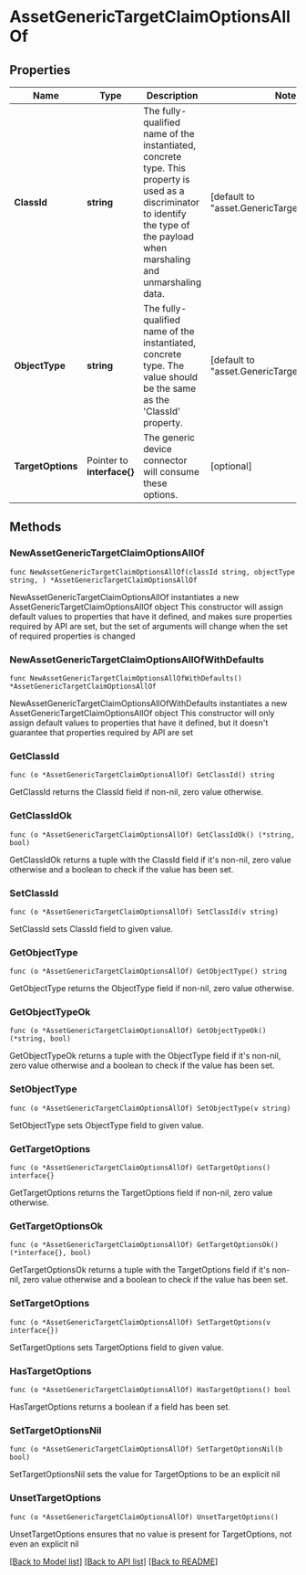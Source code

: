 # AssetGenericTargetClaimOptionsAllOf

## Properties

Name | Type | Description | Notes
------------ | ------------- | ------------- | -------------
**ClassId** | **string** | The fully-qualified name of the instantiated, concrete type. This property is used as a discriminator to identify the type of the payload when marshaling and unmarshaling data. | [default to "asset.GenericTargetClaimOptions"]
**ObjectType** | **string** | The fully-qualified name of the instantiated, concrete type. The value should be the same as the &#39;ClassId&#39; property. | [default to "asset.GenericTargetClaimOptions"]
**TargetOptions** | Pointer to **interface{}** | The generic device connector will consume these options. | [optional] 

## Methods

### NewAssetGenericTargetClaimOptionsAllOf

`func NewAssetGenericTargetClaimOptionsAllOf(classId string, objectType string, ) *AssetGenericTargetClaimOptionsAllOf`

NewAssetGenericTargetClaimOptionsAllOf instantiates a new AssetGenericTargetClaimOptionsAllOf object
This constructor will assign default values to properties that have it defined,
and makes sure properties required by API are set, but the set of arguments
will change when the set of required properties is changed

### NewAssetGenericTargetClaimOptionsAllOfWithDefaults

`func NewAssetGenericTargetClaimOptionsAllOfWithDefaults() *AssetGenericTargetClaimOptionsAllOf`

NewAssetGenericTargetClaimOptionsAllOfWithDefaults instantiates a new AssetGenericTargetClaimOptionsAllOf object
This constructor will only assign default values to properties that have it defined,
but it doesn't guarantee that properties required by API are set

### GetClassId

`func (o *AssetGenericTargetClaimOptionsAllOf) GetClassId() string`

GetClassId returns the ClassId field if non-nil, zero value otherwise.

### GetClassIdOk

`func (o *AssetGenericTargetClaimOptionsAllOf) GetClassIdOk() (*string, bool)`

GetClassIdOk returns a tuple with the ClassId field if it's non-nil, zero value otherwise
and a boolean to check if the value has been set.

### SetClassId

`func (o *AssetGenericTargetClaimOptionsAllOf) SetClassId(v string)`

SetClassId sets ClassId field to given value.


### GetObjectType

`func (o *AssetGenericTargetClaimOptionsAllOf) GetObjectType() string`

GetObjectType returns the ObjectType field if non-nil, zero value otherwise.

### GetObjectTypeOk

`func (o *AssetGenericTargetClaimOptionsAllOf) GetObjectTypeOk() (*string, bool)`

GetObjectTypeOk returns a tuple with the ObjectType field if it's non-nil, zero value otherwise
and a boolean to check if the value has been set.

### SetObjectType

`func (o *AssetGenericTargetClaimOptionsAllOf) SetObjectType(v string)`

SetObjectType sets ObjectType field to given value.


### GetTargetOptions

`func (o *AssetGenericTargetClaimOptionsAllOf) GetTargetOptions() interface{}`

GetTargetOptions returns the TargetOptions field if non-nil, zero value otherwise.

### GetTargetOptionsOk

`func (o *AssetGenericTargetClaimOptionsAllOf) GetTargetOptionsOk() (*interface{}, bool)`

GetTargetOptionsOk returns a tuple with the TargetOptions field if it's non-nil, zero value otherwise
and a boolean to check if the value has been set.

### SetTargetOptions

`func (o *AssetGenericTargetClaimOptionsAllOf) SetTargetOptions(v interface{})`

SetTargetOptions sets TargetOptions field to given value.

### HasTargetOptions

`func (o *AssetGenericTargetClaimOptionsAllOf) HasTargetOptions() bool`

HasTargetOptions returns a boolean if a field has been set.

### SetTargetOptionsNil

`func (o *AssetGenericTargetClaimOptionsAllOf) SetTargetOptionsNil(b bool)`

 SetTargetOptionsNil sets the value for TargetOptions to be an explicit nil

### UnsetTargetOptions
`func (o *AssetGenericTargetClaimOptionsAllOf) UnsetTargetOptions()`

UnsetTargetOptions ensures that no value is present for TargetOptions, not even an explicit nil

[[Back to Model list]](../README.md#documentation-for-models) [[Back to API list]](../README.md#documentation-for-api-endpoints) [[Back to README]](../README.md)


